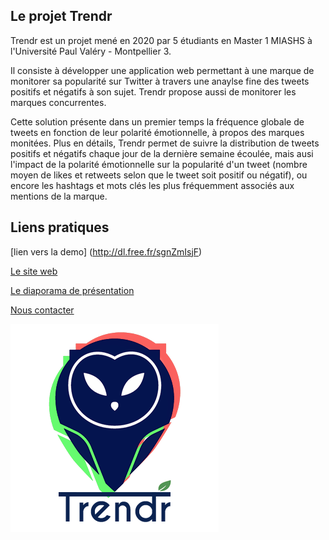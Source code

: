## Le projet Trendr

Trendr est un projet mené en 2020 par 5 étudiants en Master 1 MIASHS à l'Université Paul Valéry - Montpellier 3.

Il consiste à développer une application web permettant à une marque de monitorer sa popularité sur Twitter à travers une anaylse fine des tweets positifs et négatifs à son sujet. Trendr propose aussi de monitorer les marques concurrentes.

Cette solution présente dans un premier temps la fréquence globale de tweets en fonction de leur polarité émotionnelle, à propos des marques monitées. Plus en détails, Trendr permet de suivre la distribution de tweets positifs et négatifs chaque jour de la dernière semaine écoulée, mais ausi l'impact de la polarité émotionnelle sur la popularité d'un tweet (nombre moyen de likes et retweets selon que le tweet soit positif ou négatif), ou encore les hashtags et mots clés les plus fréquemment associés aux mentions de la marque.

## Liens pratiques

[lien vers la demo] (http://dl.free.fr/sgnZmIsjF)

[Le site web](https://gaellenovales.github.io/Trendr/Site/index.html)

[Le diaporama de présentation](https://docs.google.com/presentation/d/1o9HG2lGVkurZNOJ1pyzyUFFb9WEu1f_7gaXPajIEPKc/edit?usp=sharing)

[Nous contacter](https://gaellenovales.github.io/Trendr/Site/contact.html)


![Image](Site/images/groslogo.png)
